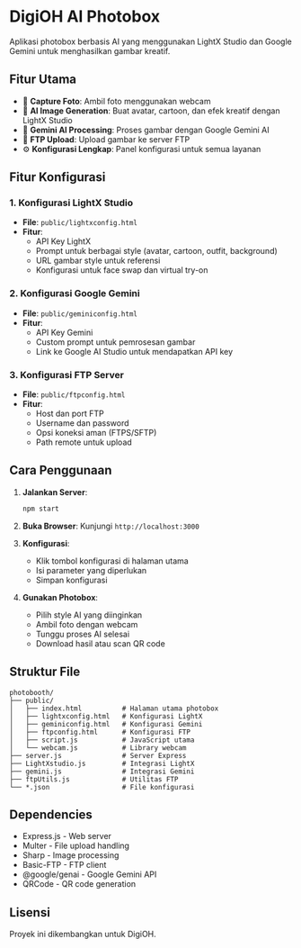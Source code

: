 # DigiOH AI Photobox

Aplikasi photobox berbasis AI yang menggunakan LightX Studio dan Google Gemini untuk menghasilkan gambar kreatif.

## Fitur Utama

- 📸 **Capture Foto**: Ambil foto menggunakan webcam
- 🤖 **AI Image Generation**: Buat avatar, cartoon, dan efek kreatif dengan LightX Studio
- 🧠 **Gemini AI Processing**: Proses gambar dengan Google Gemini AI
- 📁 **FTP Upload**: Upload gambar ke server FTP
- ⚙️ **Konfigurasi Lengkap**: Panel konfigurasi untuk semua layanan

## Fitur Konfigurasi

### 1. Konfigurasi LightX Studio
- **File**: `public/lightxconfig.html`
- **Fitur**:
  - API Key LightX
  - Prompt untuk berbagai style (avatar, cartoon, outfit, background)
  - URL gambar style untuk referensi
  - Konfigurasi untuk face swap dan virtual try-on

### 2. Konfigurasi Google Gemini
- **File**: `public/geminiconfig.html`
- **Fitur**:
  - API Key Gemini
  - Custom prompt untuk pemrosesan gambar
  - Link ke Google AI Studio untuk mendapatkan API key

### 3. Konfigurasi FTP Server
- **File**: `public/ftpconfig.html`
- **Fitur**:
  - Host dan port FTP
  - Username dan password
  - Opsi koneksi aman (FTPS/SFTP)
  - Path remote untuk upload

## Cara Penggunaan

1. **Jalankan Server**:
   ```bash
   npm start
   ```

2. **Buka Browser**: Kunjungi `http://localhost:3000`

3. **Konfigurasi**:
   - Klik tombol konfigurasi di halaman utama
   - Isi parameter yang diperlukan
   - Simpan konfigurasi

4. **Gunakan Photobox**:
   - Pilih style AI yang diinginkan
   - Ambil foto dengan webcam
   - Tunggu proses AI selesai
   - Download hasil atau scan QR code

## Struktur File

```
photobooth/
├── public/
│   ├── index.html          # Halaman utama photobox
│   ├── lightxconfig.html   # Konfigurasi LightX
│   ├── geminiconfig.html   # Konfigurasi Gemini
│   ├── ftpconfig.html      # Konfigurasi FTP
│   ├── script.js           # JavaScript utama
│   └── webcam.js           # Library webcam
├── server.js               # Server Express
├── LightXstudio.js         # Integrasi LightX
├── gemini.js               # Integrasi Gemini
├── ftpUtils.js             # Utilitas FTP
└── *.json                  # File konfigurasi
```

## Dependencies

- Express.js - Web server
- Multer - File upload handling
- Sharp - Image processing
- Basic-FTP - FTP client
- @google/genai - Google Gemini API
- QRCode - QR code generation

## Lisensi

Proyek ini dikembangkan untuk DigiOH.
